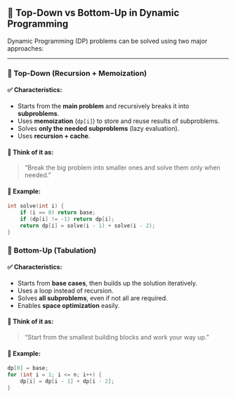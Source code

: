 ## 🧠 Top-Down vs Bottom-Up in Dynamic Programming

Dynamic Programming (DP) problems can be solved using two major approaches:

---

### 🔼 Top-Down (Recursion + Memoization)

#### ✅ Characteristics:
- Starts from the **main problem** and recursively breaks it into **subproblems**.
- Uses **memoization** (`dp[i]`) to store and reuse results of subproblems.
- Solves **only the needed subproblems** (lazy evaluation).
- Uses **recursion + cache**.

#### 🧠 Think of it as:
> “Break the big problem into smaller ones and solve them only when needed.”

#### 🧩 Example:
```cpp
int solve(int i) {
    if (i == 0) return base;
    if (dp[i] != -1) return dp[i];
    return dp[i] = solve(i - 1) + solve(i - 2);
}
```

### 🔽 Bottom-Up (Tabulation)

#### ✅ Characteristics:
- Starts from **base cases**, then builds up the solution iteratively.
- Uses a loop instead of recursion.
- Solves **all subproblems**, even if not all are required.
- Enables **space optimization** easily.

#### 🧠 Think of it as:
> “Start from the smallest building blocks and work your way up.”

#### 🧩 Example:
```cpp
dp[0] = base;
for (int i = 1; i <= n; i++) {
    dp[i] = dp[i - 1] + dp[i - 2];
}
```